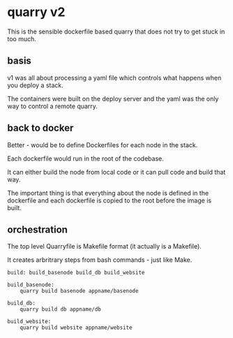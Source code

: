 # quarry v2

This is the sensible dockerfile based quarry that does not try to get stuck in too much.

## basis

v1 was all about processing a yaml file which controls what happens when you deploy a stack.

The containers were built on the deploy server and the yaml was the only way to control a remote quarry.

## back to docker

Better - would be to define Dockerfiles for each node in the stack.

Each dockerfile would run in the root of the codebase.

It can either build the node from local code or it can pull code and build that way.

The important thing is that everything about the node is defined in the dockerfile and each dockerfile is copied to the root before the image is built.

## orchestration

The top level Quarryfile is Makefile format (it actually is a Makefile).

It creates arbritrary steps from bash commands - just like Make.

```
build: build_basenode build_db build_website

build_basenode:
	quarry build basenode appname/basenode

build_db:
	quarry build db appname/db

build_website:
	quarry build website appname/website
```
